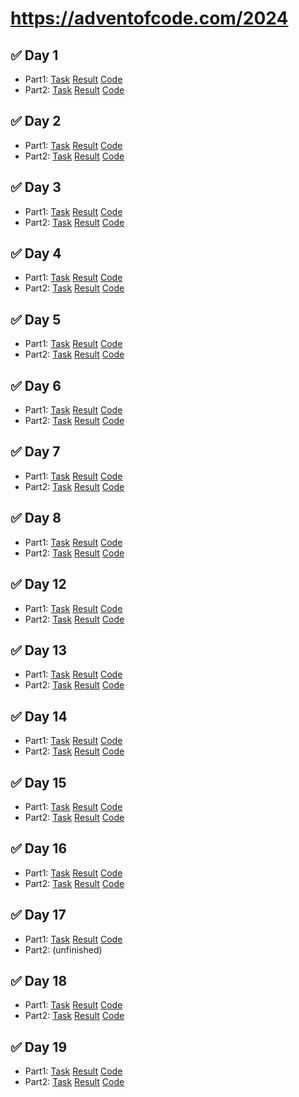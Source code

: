 # https://adventofcode.com/2024

## ✅ Day 1

- Part1: [Task](https://neochief.github.io/advent2024/01/part1.txt) [Result](https://neochief.github.io/advent2024/01/part1.html) [Code](https://github.com/neochief/advent2024/blob/main/01/part1.js)
- Part2: [Task](https://neochief.github.io/advent2024/01/part2.txt) [Result](https://neochief.github.io/advent2024/01/part2.html) [Code](https://github.com/neochief/advent2024/blob/main/01/part2.js)

## ✅ Day 2

- Part1: [Task](https://neochief.github.io/advent2024/02/part1.txt) [Result](https://neochief.github.io/advent2024/02/part1.html) [Code](https://github.com/neochief/advent2024/blob/main/02/part1.js)
- Part2: [Task](https://neochief.github.io/advent2024/02/part2.txt) [Result](https://neochief.github.io/advent2024/02/part2.html) [Code](https://github.com/neochief/advent2024/blob/main/02/part2.js)

## ✅ Day 3

- Part1: [Task](https://neochief.github.io/advent2024/03/part1.txt) [Result](https://neochief.github.io/advent2024/03/part1.html) [Code](https://github.com/neochief/advent2024/blob/main/03/part1.js)
- Part2: [Task](https://neochief.github.io/advent2024/03/part2.txt) [Result](https://neochief.github.io/advent2024/03/part2.html) [Code](https://github.com/neochief/advent2024/blob/main/03/part2.js)

## ✅ Day 4

- Part1: [Task](https://neochief.github.io/advent2024/04/part1.txt) [Result](https://neochief.github.io/advent2024/04/part1.html) [Code](https://github.com/neochief/advent2024/blob/main/04/part1.js)
- Part2: [Task](https://neochief.github.io/advent2024/04/part2.txt) [Result](https://neochief.github.io/advent2024/04/part2.html) [Code](https://github.com/neochief/advent2024/blob/main/04/part2.js)

## ✅ Day 5

- Part1: [Task](https://neochief.github.io/advent2024/05/part1.txt) [Result](https://neochief.github.io/advent2024/05/part1.html) [Code](https://github.com/neochief/advent2024/blob/main/05/part1.js)
- Part2: [Task](https://neochief.github.io/advent2024/05/part2.txt) [Result](https://neochief.github.io/advent2024/05/part2.html) [Code](https://github.com/neochief/advent2024/blob/main/05/part2.js)

## ✅ Day 6

- Part1: [Task](https://neochief.github.io/advent2024/06/part1.txt) [Result](https://neochief.github.io/advent2024/06/part1.html) [Code](https://github.com/neochief/advent2024/blob/main/06/part1.js)
- Part2: [Task](https://neochief.github.io/advent2024/06/part2.txt) [Result](https://neochief.github.io/advent2024/06/part2.html) [Code](https://github.com/neochief/advent2024/blob/main/06/part2.js)

## ✅ Day 7

- Part1: [Task](https://neochief.github.io/advent2024/07/part1.txt) [Result](https://neochief.github.io/advent2024/07/part1.html) [Code](https://github.com/neochief/advent2024/blob/main/07/part1.js)
- Part2: [Task](https://neochief.github.io/advent2024/07/part2.txt) [Result](https://neochief.github.io/advent2024/07/part2.html) [Code](https://github.com/neochief/advent2024/blob/main/07/part2.js)

## ✅ Day 8

- Part1: [Task](https://neochief.github.io/advent2024/08/part1.txt) [Result](https://neochief.github.io/advent2024/08/part1.html) [Code](https://github.com/neochief/advent2024/blob/main/08/part1.js)
- Part2: [Task](https://neochief.github.io/advent2024/08/part2.txt) [Result](https://neochief.github.io/advent2024/08/part2.html) [Code](https://github.com/neochief/advent2024/blob/main/08/part2.js)

## ✅ Day 12

- Part1: [Task](https://neochief.github.io/advent2024/12/part1.txt) [Result](https://neochief.github.io/advent2024/12/part1.html) [Code](https://github.com/neochief/advent2024/blob/main/12/part1.js)
- Part2: [Task](https://neochief.github.io/advent2024/12/part2.txt) [Result](https://neochief.github.io/advent2024/12/part2.html) [Code](https://github.com/neochief/advent2024/blob/main/12/part2.js)

## ✅ Day 13

- Part1: [Task](https://neochief.github.io/advent2024/13/part1.txt) [Result](https://neochief.github.io/advent2024/13/part1.html) [Code](https://github.com/neochief/advent2024/blob/main/13/part1.js)
- Part2: [Task](https://neochief.github.io/advent2024/13/part2.txt) [Result](https://neochief.github.io/advent2024/13/part2.html) [Code](https://github.com/neochief/advent2024/blob/main/13/part2.js)

## ✅ Day 14

- Part1: [Task](https://neochief.github.io/advent2024/14/part1.txt) [Result](https://neochief.github.io/advent2024/14/part1.html) [Code](https://github.com/neochief/advent2024/blob/main/14/part1.js)
- Part2: [Task](https://neochief.github.io/advent2024/14/part2.txt) [Result](https://neochief.github.io/advent2024/14/part2.html) [Code](https://github.com/neochief/advent2024/blob/main/14/part2.js)

## ✅ Day 15

- Part1: [Task](https://neochief.github.io/advent2024/15/part1.txt) [Result](https://neochief.github.io/advent2024/15/part1.html) [Code](https://github.com/neochief/advent2024/blob/main/15/part1.js)
- Part2: [Task](https://neochief.github.io/advent2024/15/part2.txt) [Result](https://neochief.github.io/advent2024/15/part2.html) [Code](https://github.com/neochief/advent2024/blob/main/15/part2.js)

## ✅ Day 16

- Part1: [Task](https://neochief.github.io/advent2024/16/part1.txt) [Result](https://neochief.github.io/advent2024/16/part1.html) [Code](https://github.com/neochief/advent2024/blob/main/16/part1.js)
- Part2: [Task](https://neochief.github.io/advent2024/16/part2.txt) [Result](https://neochief.github.io/advent2024/16/part2.html) [Code](https://github.com/neochief/advent2024/blob/main/16/part2.js)

## ✅ Day 17

- Part1: [Task](https://neochief.github.io/advent2024/17/part1.txt) [Result](https://neochief.github.io/advent2024/17/part1.html) [Code](https://github.com/neochief/advent2024/blob/main/17/part1.js)
- Part2: (unfinished)

## ✅ Day 18

- Part1: [Task](https://neochief.github.io/advent2024/18/part1.txt) [Result](https://neochief.github.io/advent2024/18/part1.html) [Code](https://github.com/neochief/advent2024/blob/main/18/part1.js)
- Part2: [Task](https://neochief.github.io/advent2024/18/part2.txt) [Result](https://neochief.github.io/advent2024/18/part2.html) [Code](https://github.com/neochief/advent2024/blob/main/18/part2.js)

## ✅ Day 19

- Part1: [Task](https://neochief.github.io/advent2024/19/part1.txt) [Result](https://neochief.github.io/advent2024/19/part1.html) [Code](https://github.com/neochief/advent2024/blob/main/19/part1.js)
- Part2: [Task](https://neochief.github.io/advent2024/19/part2.txt) [Result](https://neochief.github.io/advent2024/19/part2.html) [Code](https://github.com/neochief/advent2024/blob/main/19/part2.js)